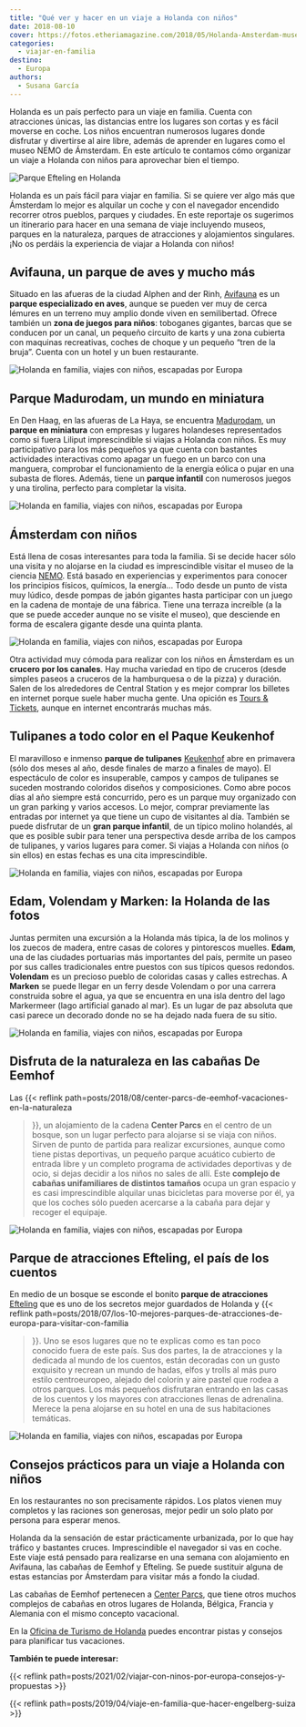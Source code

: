 ```yaml
---
title: "Qué ver y hacer en un viaje a Holanda con niños"
date: 2018-08-10
cover: https://fotos.etheriamagazine.com/2018/05/Holanda-Amsterdam-museo-Nemo-e1558171438104.jpg
categories: 
  - viajar-en-familia
destino: 
  - Europa
authors: 
  - Susana García
---
```


Holanda es un país perfecto para un viaje en familia. Cuenta con atracciones únicas, las 
distancias entre los lugares son cortas y es fácil moverse en coche. Los niños 
encuentran numerosos lugares donde disfrutar y divertirse al aire libre, además de 
aprender en lugares como el museo NEMO de Ámsterdam. En este artículo te contamos cómo 
organizar un viaje a Holanda con niños para aprovechar bien el tiempo. 

![Parque Efteling en Holanda](https://fotos.etheriamagazine.com/2018/08/Holanda-con-ninos-efteling.jpg "Parque Efteling en Holanda. © SG")

Holanda es un país fácil para viajar en familia. Si se quiere ver algo más que Ámsterdam 
lo mejor es alquilar un coche y con el navegador encendido recorrer otros pueblos, 
parques y ciudades. En este reportaje os sugerimos un itinerario para hacer en una 
semana de viaje incluyendo museos, parques en la naturaleza, parques de atracciones y 
alojamientos singulares. ¡No os perdáis la experiencia de viajar a Holanda con niños! 

## Avifauna, un parque de aves y mucho más

Situado en las afueras de la ciudad Alphen and der Rinh, 
[Avifauna](https://www.avifauna.nl) es un **parque especializado en aves**, aunque se 
pueden ver muy de cerca lémures en un terreno muy amplio donde viven en semilibertad. 
Ofrece también un **zona de juegos para niños**: toboganes gigantes, barcas que se 
conducen por un canal, un pequeño circuito de karts y una zona cubierta con maquinas 
recreativas, coches de choque y un pequeño “tren de la bruja”. Cuenta con un hotel y un 
buen restaurante. 

![Holanda en familia, viajes con niños, escapadas por Europa](https://fotos.etheriamagazine.com/2018/05/Holanda-Avifauna-e1558171351767.jpg "Paseo en Avifauna. @ Susana García")

## Parque Madurodam, un mundo en miniatura

En Den Haag, en las afueras de La Haya, se encuentra 
[Madurodam](https://www.madurodam.nl/en), un **parque en miniatura** con empresas y 
lugares holandeses representados como si fuera Liliput imprescindible si viajas a 
Holanda con niños. Es muy participativo para los más pequeños ya que cuenta con 
bastantes actividades interactivas como apagar un fuego en un barco con una manguera, 
comprobar el funcionamiento de la energía eólica o pujar en una subasta de flores. 
Además, tiene un **parque infantil** con numerosos juegos y una tirolina, perfecto para 
completar la visita. 

![Holanda en familia, viajes con niños, escapadas por Europa](https://fotos.etheriamagazine.com/2018/05/Holanda-Madurodam-e1558171413662.jpg "Madurodam muestra un mundo en miniatura. @ SG")

## Ámsterdam con niños

Está llena de cosas interesantes para toda la familia. Si se decide hacer sólo una 
visita y no alojarse en la ciudad es imprescindible visitar el museo de la ciencia 
[NEMO](http://www.nemosciencemuseum.nl). Está basado en experiencias y experimentos para 
conocer los principios físicos, químicos, la energía… Todo desde un punto de vista muy 
lúdico, desde pompas de jabón gigantes hasta participar con un juego en la cadena de 
montaje de una fábrica. Tiene una terraza increíble (a la que se puede acceder aunque no 
se visite el museo), que desciende en forma de escalera gigante desde una quinta planta. 

![Holanda en familia, viajes con niños, escapadas por Europa](https://fotos.etheriamagazine.com/2018/05/Holanda-Amsterdam-museo-Nemo-e1558171438104.jpg "Museo Nemo de Ámsterdam.")

Otra actividad muy cómoda para realizar con los niños en Ámsterdam es un **crucero por 
los canales**. Hay mucha variedad en tipo de cruceros (desde simples paseos a cruceros 
de la hamburquesa o de la pizza) y duración. Salen de los alrededores de Central Station 
y es mejor comprar los billetes en internet porque suele haber mucha gente. Una opición 
es [Tours & Tickets](https://www.tours-tickets.com/es/cruceros-por-los-canales/), aunque 
en internet encontrarás muchas más. 

## Tulipanes a todo color en el Paque Keukenhof

El maravilloso e inmenso **parque de tulipanes** [Keukenhof](https://keukenhof.nl/en/) 
abre en primavera (sólo dos meses al año, desde finales de marzo a finales de mayo). El 
espectáculo de color es insuperable, campos y campos de tulipanes se suceden mostrando 
coloridos diseños y composiciones. Como abre pocos días al año siempre está concurrido, 
pero es un parque muy organizado con un gran parking y varios accesos. Lo mejor, comprar 
previamente las entradas por internet ya que tiene un cupo de visitantes al día. También 
se puede disfrutar de un **gran parque infantil**, de un típico molino holandés, al que 
es posible subir para tener una perspectiva desde arriba de los campos de tulipanes, y 
varios lugares para comer. Si viajas a Holanda con niños (o sin ellos) en estas fechas 
es una cita imprescindible. 

![Holanda en familia, viajes con niños, escapadas por Europa](https://fotos.etheriamagazine.com/2018/05/Holanda-Keukenhof-tulipanes-e1558171625534.jpg "Tulipanes en Keukenhof. @ Susana García.")

## Edam, Volendam y Marken: la Holanda de las fotos

Juntas permiten una excursión a la Holanda más típica, la de los molinos y los zuecos de 
madera, entre casas de colores y pintorescos muelles. **Edam**, una de las ciudades 
portuarias más importantes del país, permite un paseo por sus calles tradicionales entre 
puestos con sus típicos quesos redondos. **Volendam** es un precioso pueblo de coloridas 
casas y calles estrechas. A **Marken** se puede llegar en un ferry desde Volendam o por 
una carrera construida sobre el agua, ya que se encuentra en una isla dentro del lago 
Markermeer (lago artificial ganado al mar). Es un lugar de paz absoluta que casi parece 
un decorado donde no se ha dejado nada fuera de su sitio. 

![Holanda en familia, viajes con niños, escapadas por Europa](https://fotos.etheriamagazine.com/2018/05/Holanda-Edam-e1558171554778.jpg "Barcos en Edam. @ SG")

## Disfruta de la naturaleza en las cabañas De Eemhof

Las {{< reflink path=posts/2018/08/center-parcs-de-eemhof-vacaciones-en-la-naturaleza 
>}}, un alojamiento de la cadena **Center Parcs** en el centro de un bosque, son un 
lugar perfecto para alojarse si se viaja con niños. Sirven de punto de partida para 
realizar excursiones, aunque como tiene pistas deportivas, un pequeño parque acuático 
cubierto de entrada libre y un completo programa de actividades deportivas y de ocio, si 
dejas decidir a los niños no sales de allí. Este **complejo de cabañas unifamiliares de 
distintos tamaños** ocupa un gran espacio y es casi imprescindible alquilar unas 
bicicletas para moverse por él, ya que los coches sólo pueden acercarse a la cabaña para 
dejar y recoger el equipaje. 

![Holanda en familia, viajes con niños, escapadas por Europa](https://fotos.etheriamagazine.com/2018/07/Center-Parcs-Eemhof-Aquamundo-e1558171576170.jpg "Aqua Mundo, el parque acuático cubierto del Center Parcs de Eemhof. © Milan Vermeulen.")

## Parque de atracciones Efteling, el país de los cuentos

En medio de un bosque se esconde el bonito **parque de atracciones** 
[Efteling](https://www.efteling.com/en) que es uno de los secretos mejor guardados de 
Holanda y {{< reflink 
path=posts/2018/07/los-10-mejores-parques-de-atracciones-de-europa-para-visitar-con-familia 
>}}. Uno se esos lugares que no te explicas como es tan poco conocido fuera de este 
país. Sus dos partes, la de atracciones y la dedicada al mundo de los cuentos, están 
decoradas con un gusto exquisito y recrean un mundo de hadas, elfos y trolls al más puro 
estilo centroeuropeo, alejado del colorín y aire pastel que rodea a otros parques. Los 
más pequeños disfrutaran entrando en las casas de los cuentos y los mayores con 
atracciones llenas de adrenalina. Merece la pena alojarse en su hotel en una de sus 
habitaciones temáticas. 

![Holanda en familia, viajes con niños, escapadas por Europa](https://fotos.etheriamagazine.com/2018/05/Holanda-familiar-Efteling-e1558171594445.jpg "Rincón del parque Efteling. @SG")

## Consejos prácticos para un viaje a Holanda con niños

En los restaurantes no son precisamente rápidos. Los platos vienen muy completos y las 
raciones son generosas, mejor pedir un solo plato por persona para esperar menos. 

Holanda da la sensación de estar prácticamente urbanizada, por lo que hay tráfico y 
bastantes cruces. Imprescindible el navegador si vas en coche. Este viaje está pensado 
para realizarse en una semana con alojamiento en Avifauna, las cabañas de Eemhof y 
Efteling. Se puede sustituir alguna de estas estancias por Ámsterdam para visitar más a 
fondo la ciudad. 

Las cabañas de Eemhof pertenecen a [Center Parcs](http://www.centerparcs.com), que tiene 
otros muchos complejos de cabañas en otros lugares de Holanda, Bélgica, Francia y 
Alemania con el mismo concepto vacacional. 

En la [Oficina de Turismo de Holanda](https://www.holland.com/es/turista.htm) puedes 
encontrar pistas y consejos para planificar tus vacaciones. 

**También te puede interesar:** 

{{< reflink path=posts/2021/02/viajar-con-ninos-por-europa-consejos-y-propuestas >}} 

{{< reflink path=posts/2019/04/viaje-en-familia-que-hacer-engelberg-suiza >}}
